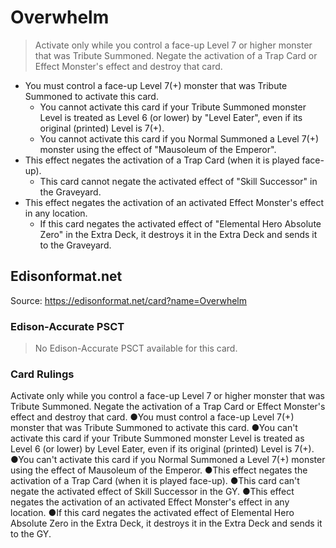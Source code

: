 # Overwhelm

> Activate only while you control a face-up Level 7 or higher monster that was Tribute Summoned. Negate the activation of a Trap Card or Effect Monster's effect and destroy that card.
  

*   You must control a face-up Level 7(+) monster that was Tribute Summoned to activate this card.
    *   You cannot activate this card if your Tribute Summoned monster Level is treated as Level 6 (or lower) by "Level Eater", even if its original (printed) Level is 7(+).
    *   You cannot activate this card if you Normal Summoned a Level 7(+) monster using the effect of "Mausoleum of the Emperor".
*   This effect negates the activation of a Trap Card (when it is played face-up).
    *   This card cannot negate the activated effect of "Skill Successor" in the Graveyard.
*   This effect negates the activation of an activated Effect Monster's effect in any location.
    *   If this card negates the activated effect of "Elemental Hero Absolute Zero" in the Extra Deck, it destroys it in the Extra Deck and sends it to the Graveyard.

## Edisonformat.net

Source: https://edisonformat.net/card?name=Overwhelm

### Edison-Accurate PSCT

> No Edison-Accurate PSCT available for this card.

### Card Rulings

Activate only while you control a face-up Level 7 or higher monster that was Tribute Summoned. Negate the activation of a Trap Card or Effect Monster's effect and destroy that card.
●You must control a face-up Level 7(+) monster that was Tribute Summoned to activate this card.
●You can't activate this card if your Tribute Summoned monster Level is treated as Level 6 (or lower) by Level Eater, even if its original (printed) Level is 7(+).
●You can't activate this card if you Normal Summoned a Level 7(+) monster using the effect of Mausoleum of the Emperor.
●This effect negates the activation of a Trap Card (when it is played face-up).
●This card can't negate the activated effect of Skill Successor in the GY.
●This effect negates the activation of an activated Effect Monster's effect in any location.
●If this card negates the activated effect of Elemental Hero Absolute Zero in the Extra Deck, it destroys it in the Extra Deck and sends it to the GY.
            
